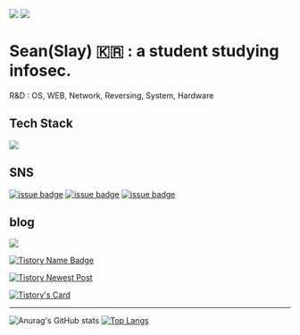 <!--
[![Hits](https://hits.seeyoufarm.com/api/count/incr/badge.svg?url=https%3A%2F%2Fgithub.com%2Fsean-baek&count_bg=%23101110&title_bg=%23555555&icon=github.svg&icon_color=black&title=number+of+visitors&edge_flat=false)](https://hits.seeyoufarm.com)
<a href="https://github.com/sean-baek?tab=followers">![issue badge](https://img.shields.io/github/followers/sean-baek?color=black&label=Github%20Followers&logo=github&logoColor=black)</a>
-->

<div>
<a href="https://hits.seeyoufarm.com"><img src="https://hits.seeyoufarm.com/api/count/incr/badge.svg?url=https%3A%2F%2Fgithub.com%2Fsean-baek&count_bg=%23101110&title_bg=%23555555&icon=github.svg&icon_color=black&title=number+of+visitors&edge_flat=false"/></a></center><!--number of visitors-->
<a href="https://github.com/sean-baek?tab=followers"><img src="https://img.shields.io/github/followers/sean-baek?color=black&label=Github%20Followers&logo=github&logoColor=black"/></a></center><!-- github followers -->
</div>

# Sean(Slay) 🇰🇷 : a student studying infosec.</center>
<p>R&D : OS, WEB, Network, Reversing, System, Hardware</p>

<!--
### Only Once You Live.
### You Only Live Once.
-->

## Tech Stack
<img src="https://img.shields.io/badge/C-A8B9CC?style=plastic&logo=C&logoColor=black"/>


## SNS
<a href="https://facebook.com/xeanbaek">![issue badge](https://img.shields.io/badge/Facebook-xeanbaek-black?logo=facebook)</a><!-- facebook badge -->
<a href="https://instagram.com/xean_baek">![issue badge](https://img.shields.io/badge/Instagram-xean__baek-black?logo=instagram)</a><!-- instagram badge -->
<a href="https://twitter.com/xeanbaek">![issue badge](https://img.shields.io/twitter/url?color=black&label=twitter%20%40xeanbaek&logo=twitter&logoColor=black&url=https%3A%2F%2Ftwitter.com?labelcolor=black)</a><!-- twitter -->

## blog
<a href="https://sean-baek.github.io"><img src="http://img.shields.io/badge/Tech%20Blog-655ced?style=flat&logo=github&link=https://sean-baek.github.io"/></a>

[![Tistory Name Badge](https://tistory-readme-stats.vercel.app/api/badge?name=sean)](https://sean.tistory.com)

[![Tistory Newest Post](https://tistory-readme-stats.vercel.app/api?name=sean&postID=289&color=dark)](https://github.com/MoonJuhan/tistory-readme-stats)

[![Tistory's Card](https://github-readme-tistory-card.vercel.app/api?name=sean&postId=289&theme=vue-dark)](https://sean.tistory.com)


---

![Anurag's GitHub stats](https://github-readme-stats.vercel.app/api?username=anuraghazra&show_icons=true&theme=nightowl)
[![Top Langs](https://github-readme-stats.vercel.app/api/top-langs/?username=sean-baek&layout=compact)](https://github.com/anuraghazra/github-readme-stats)
